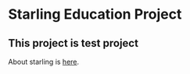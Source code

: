 # Starling Education Project

## This project is test project

About starling is [here](/Resume_Starling.md).
